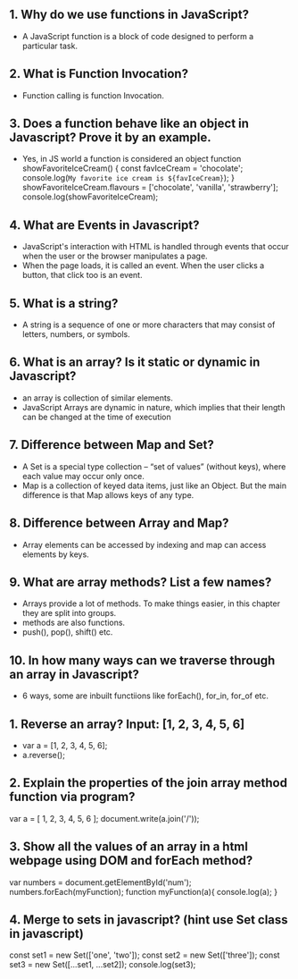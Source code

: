 ## 1. Why do we use functions in JavaScript?
- A JavaScript function is a block of code designed to perform a particular task.

## 2. What is Function Invocation?
- Function calling is function Invocation.

## 3. Does a function behave like an object in Javascript? Prove it by an example.
- Yes, in JS world a function is considered an object
function showFavoriteIceCream() {
  const favIceCream = 'chocolate';
  console.log(`My favorite ice cream is ${favIceCream}`);
}
showFavoriteIceCream.flavours = ['chocolate', 'vanilla', 'strawberry'];
console.log(showFavoriteIceCream);

## 4. What are Events in Javascript?
- JavaScript's interaction with HTML is handled through events that occur when the user or the browser manipulates a page. 
- When the page loads, it is called an event. When the user clicks a button, that click too is an event.

## 5. What is a string?
- A string is a sequence of one or more characters that may consist of letters, numbers, or symbols.
 
## 6. What is an array? Is it static or dynamic in Javascript?
- an array is collection of similar elements.
- JavaScript Arrays are dynamic in nature, which implies that their length can be changed at the time of execution

## 7. Difference between Map and Set?
- A Set is a special type collection – “set of values” (without keys), where each value may occur only once.
- Map is a collection of keyed data items, just like an Object. But the main difference is that Map allows keys of any type.

## 8. Difference between Array and Map?
- Array elements can be accessed by indexing and map can access elements by keys.

## 9. What are array methods? List a few names?
- Arrays provide a lot of methods. To make things easier, in this chapter they are split into groups.
- methods are also functions.
- push(), pop(), shift() etc.

## 10. In how many ways can we traverse through an array in Javascript?
- 6 ways, some are inbuilt functiions like forEach(), for_in, for_of etc.

## 1. Reverse an array? Input: [1, 2, 3, 4, 5, 6]
- var a = [1, 2, 3, 4, 5, 6];
- a.reverse();

## 2. Explain the properties of the join array method function via program?
var a = [ 1, 2, 3, 4, 5, 6 ]; 
document.write(a.join('/')); 

## 3. Show all the values of an array in a html webpage using DOM and forEach method?
var numbers = document.getElementById('num');
numbers.forEach(myFunction);
function myFunction(a){
console.log(a);
}

## 4. Merge to sets in javascript? (hint use Set class in javascript)
const set1 = new Set(['one', 'two']);
const set2 = new Set(['three']);
const set3 = new Set([...set1, ...set2]);
console.log(set3);
